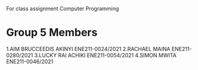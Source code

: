 For class assignment Computer Programming

# Group 5 Members
1.AIM BRUCCEEDIS AKINYI ENE211-0024/2021
2.RACHAEL MAINA         ENE211-0280/2021
3.LUCKY RAI ACHIKI      ENE211-0054/2021
4.SIMON MWITA           ENE211-0046/2021
